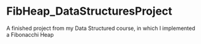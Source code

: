# FibHeap_DataStructuresProject
A finished project from my Data Structured course, in which I implemented a Fibonacchi Heap
